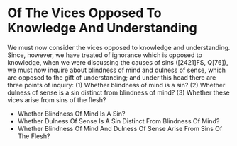 # Of The Vices Opposed To Knowledge And Understanding

We must now consider the vices opposed to knowledge and understanding. Since, however, we have treated of ignorance which is opposed to knowledge, when we were discussing the causes of sins ([2421]FS, Q[76]), we must now inquire about blindness of mind and dulness of sense, which are opposed to the gift of understanding; and under this head there are three points of inquiry:
(1) Whether blindness of mind is a sin?
(2) Whether dulness of sense is a sin distinct from blindness of mind?
(3) Whether these vices arise from sins of the flesh?

* Whether Blindness Of Mind Is A Sin?
* Whether Dulness Of Sense Is A Sin Distinct From Blindness Of Mind?
* Whether Blindness Of Mind And Dulness Of Sense Arise From Sins Of The Flesh?
